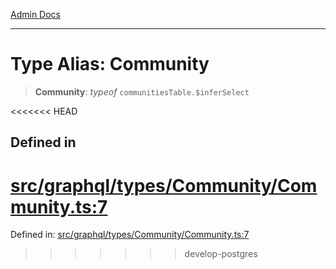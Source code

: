 [Admin Docs](/)

***

# Type Alias: Community

> **Community**: *typeof* `communitiesTable.$inferSelect`

<<<<<<< HEAD
## Defined in

[src/graphql/types/Community/Community.ts:7](https://github.com/NishantSinghhhhh/talawa-api/blob/ff0f1d6ae21d3428519b64e42fe3bfdff573cb6e/src/graphql/types/Community/Community.ts#L7)
=======
Defined in: [src/graphql/types/Community/Community.ts:7](https://github.com/PalisadoesFoundation/talawa-api/blob/37e2d6abe1cabaa02f97a3c6c418b81e8fcb5a13/src/graphql/types/Community/Community.ts#L7)
>>>>>>> develop-postgres
